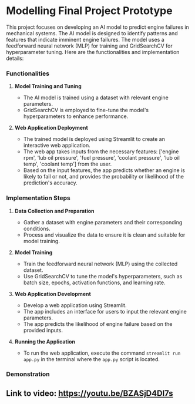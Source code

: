 # Modelling Final Project Prototype
 This project focuses on developing an AI model to predict engine failures in mechanical systems. The AI model is designed to identify patterns and features that indicate imminent engine failures. The model uses a feedforward neural network (MLP) for training and GridSearchCV for hyperparameter tuning. Here are the functionalities and implementation details:

### Functionalities

1. **Model Training and Tuning**
   - The AI model is trained using a dataset with relevant engine parameters.
   - GridSearchCV is employed to fine-tune the model's hyperparameters to enhance performance.

2. **Web Application Deployment**
   - The trained model is deployed using Streamlit to create an interactive web application.
   - The web app takes inputs from the necessary features: ['engine rpm', 'lub oil pressure', 'fuel pressure', 'coolant pressure', 'lub oil temp', 'coolant temp'] from the user.
   - Based on the input features, the app predicts whether an engine is likely to fail or not, and provides the probability or likelihood of the prediction's accuracy.

### Implementation Steps

1. **Data Collection and Preparation**
   - Gather a dataset with engine parameters and their corresponding conditions.
   - Process and visualize the data to ensure it is clean and suitable for model training.

2. **Model Training**
   - Train the feedforward neural network (MLP) using the collected dataset.
   - Use GridSearchCV to tune the model's hyperparameters, such as batch size, epochs, activation functions, and learning rate.

3. **Web Application Development**
   - Develop a web application using Streamlit.
   - The app includes an interface for users to input the relevant engine parameters.
   - The app predicts the likelihood of engine failure based on the provided inputs.

4. **Running the Application**
   - To run the web application, execute the command `streamlit run app.py` in the terminal where the `app.py` script is located.

### Demonstration
Link to video: https://youtu.be/BZASjD4Dl7s
---


